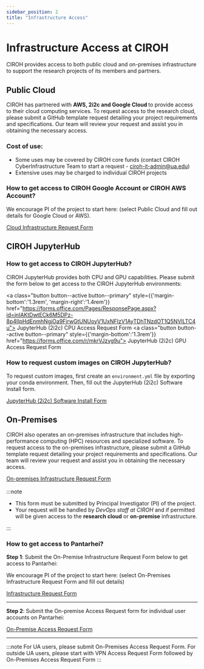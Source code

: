 ```yaml
---
sidebar_position: 2
title: "Infrastructure Access"
---
```


# Infrastructure Access at CIROH

CIROH provides access to both public cloud and on-premises infrastructure to support the research projects of its members and partners.

## Public Cloud

CIROH has partnered with <strong>AWS, 2i2c and Google Cloud </strong> to provide access to their cloud computing services. To request access to the research cloud, please submit a GitHub template request detailing your project requirements and specifications. Our team will review your request and assist you in obtaining the necessary access.

### Cost of use:
- Some uses may be covered by CIROH core funds (contact CIROH CyberInfrastructure Team to start a request - ciroh-it-admin@ua.edu)
- Extensive uses may be charged to individual CIROH projects

### How to get access to CIROH Google Account or CIROH AWS Account?
We encourage PI of the project to start here: (select Public Cloud and fill out details for Google Cloud or AWS).

<a class="button button--active button--primary" href="https://github.com/CIROH-UA/NGIAB-CloudInfra/issues/new?assignees=&labels=infrastructure&projects=&template=case_studies_call.md&title="> Cloud Infrastructure Request Form</a>

## CIROH JupyterHub

### How to get access to CIROH JupyterHub?
CIROH JupyterHub provides both CPU and GPU capabilities. Please submit the form below to get access to the CIROH JupyterHub environments:

<a class="button button--active button--primary" style={{'margin-bottom':'1.3rem', 'margin-right':'1.4rem'}} href="https://forms.office.com/Pages/ResponsePage.aspx?id=jnIAKtDwtECk6M5DPz-8p4IIpHdEnmhNgjOa9FjrwGtUNUoyV1UxNFIzV1AyTDhTNzdOT1Q5NVlLTC4u"> JupyterHub (2i2c) CPU Access Request Form</a>
<a class="button button--active button--primary" style={{'margin-bottom':'1.3rem'}}  href="https://forms.office.com/r/mkrVJzyg9u"> JupyterHub (2i2c) GPU Access Request Form</a>

### How to request custom images on CIROH JupyterHub?
To request custom images, first create an `environment.yml` file by exporting your conda environment. Then, fill out the JupyterHub (2i2c) Software Install form.

<a class="button button--active button--primary" href="https://forms.office.com/Pages/ResponsePage.aspx?id=jnIAKtDwtECk6M5DPz-8p4IIpHdEnmhNgjOa9FjrwGtUNUoyV1UxNFIzV1AyTDhTNzdOT1Q5NVlLTC4u"> JupyterHub (2i2c) Software Install Form</a>

## On-Premises

CIROH also operates an on-premises infrastructure that includes high-performance computing (HPC) resources and specialized software. To request access to the on-premises infrastructure, please submit a GitHub template request detailing your project requirements and specifications. Our team will review your request and assist you in obtaining the necessary access.

<a class="button button--active button--primary" href="https://github.com/CIROH-UA/NGIAB-CloudInfra/issues/new?assignees=&labels=on-prem&projects=&template=onprem-request.md&title="> On-premises Infrastructure Request Form</a>
<br />
<br />
:::note
- This form must be submitted by Principal Investigator (PI) of the project.
- Your request will be handled by <i>DevOps staff at CIROH</i> and if permitted will be given access to the <strong>research cloud</strong> or <strong>on-premise</strong> infrastructure.

:::

### How to get access to Pantarhei?

**Step 1**: Submit the On-Premise Infrastructure Request Form below to get access to Pantarhei:

We encourage PI of the project to start here: (select On-Premises Infrastructure Request Form and fill out details)

<a class="button button--active button--primary" href="https://docs.ciroh.org/docs/services/access/"> Infrastructure Request Form</a>

---

**Step 2**: Submit the On-premise Access Request form for individual user accounts on Pantarhei:

<a class="button button--active button--primary" href="https://forms.office.com/Pages/ResponsePage.aspx?id=jnIAKtDwtECk6M5DPz-8p4IIpHdEnmhNgjOa9FjrwGtUMzdTOUpKVU5UWFNCU0ZQUlowS0cxV0xFRy4u"> On-Premise Access Request Form</a>

---

:::note
For UA users, please submit On-Premises Access Request Form. For outside UA users, please start with VPN Access Request Form followed by On-Premises Access Request Form
:::


